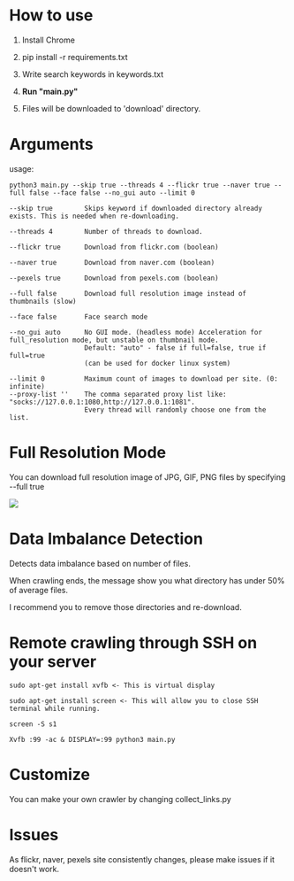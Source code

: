 # How to use

1. Install Chrome

2. pip install -r requirements.txt

3. Write search keywords in keywords.txt

4. **Run "main.py"**

5. Files will be downloaded to 'download' directory.


# Arguments
usage:
```
python3 main.py --skip true --threads 4 --flickr true --naver true --full false --face false --no_gui auto --limit 0
```

```
--skip true        Skips keyword if downloaded directory already exists. This is needed when re-downloading.

--threads 4        Number of threads to download.

--flickr true      Download from flickr.com (boolean)

--naver true       Download from naver.com (boolean)

--pexels true      Download from pexels.com (boolean)

--full false       Download full resolution image instead of thumbnails (slow)

--face false       Face search mode

--no_gui auto      No GUI mode. (headless mode) Acceleration for full_resolution mode, but unstable on thumbnail mode.
                   Default: "auto" - false if full=false, true if full=true
                   (can be used for docker linux system)
                   
--limit 0          Maximum count of images to download per site. (0: infinite)
--proxy-list ''    The comma separated proxy list like: "socks://127.0.0.1:1080,http://127.0.0.1:1081".
                   Every thread will randomly choose one from the list.
```


# Full Resolution Mode

You can download full resolution image of JPG, GIF, PNG files by specifying --full true

![](docs/full.gif)



# Data Imbalance Detection

Detects data imbalance based on number of files.

When crawling ends, the message show you what directory has under 50% of average files.

I recommend you to remove those directories and re-download.


# Remote crawling through SSH on your server

```
sudo apt-get install xvfb <- This is virtual display

sudo apt-get install screen <- This will allow you to close SSH terminal while running.

screen -S s1

Xvfb :99 -ac & DISPLAY=:99 python3 main.py
```

# Customize

You can make your own crawler by changing collect_links.py

# Issues

As flickr, naver, pexels site consistently changes, please make issues if it doesn't work.

